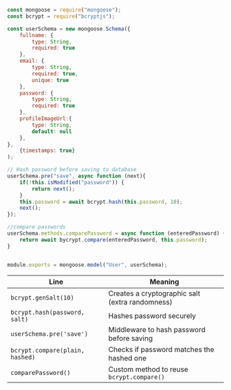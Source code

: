 ```js
const mongoose = require("mongoose");
const bcrypt = require("bcryptjs");

const userSchema = new mongoose.Schema({
    fullname: {
        type: String,
        required: true
    },
    email: {
        type: String,
        required: true,
        unique: true
    },
    password: {
        type: String,
        required: true
    },
    profileImageUrl:{
        type: String,
        default: null
    },
},
    {timestamps: true}
);

// Hash password before saving to database
userSchema.pre("save", async function (next){
    if(!this.isModified("password")) {
        return next();
    }
    this.password = await bcrypt.hash(this.password, 10);
    next();
});

//compare passwords
userSchema.methods.comparePassword = async function (enteredPassword) {
    return await bycrypt.compare(enteredPassword, this.password);
}


module.exports = mongoose.model("User", userSchema);

```

| Line                            | Meaning                                         |
| ------------------------------- | ----------------------------------------------- |
| `bcrypt.genSalt(10)`            | Creates a cryptographic salt (extra randomness) |
| `bcrypt.hash(password, salt)`   | Hashes password securely                        |
| `userSchema.pre('save')`        | Middleware to hash password before saving       |
| `bcrypt.compare(plain, hashed)` | Checks if password matches the hashed one       |
| `comparePassword()`             | Custom method to reuse `bcrypt.compare()`       |